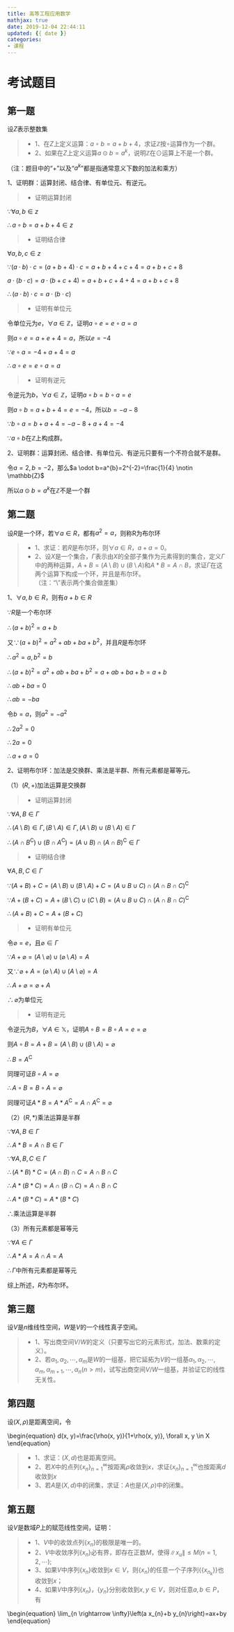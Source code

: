 ```yaml
---
title: 高等工程应用数学
mathjax: true
date: 2019-12-04 22:44:11
updated: {{ date }}
categories: 
- 课程
---
```


# 考试题目

## 第一题

设$Z$表示整数集

>* 1、在$Z$上定义运算：$a \circ b = a+b+4$，求证$\mathbb{Z}$按$\circ$运算作为一个群。
>* 2、如果在$Z$上定义运算$a \odot b = a^{k}$，说明$\mathbb{Z}$在$\odot$运算上不是一个群。

（注：题目中的“$+$”以及“$a^{k}$”都是指通常意义下数的加法和乘方）

1、证明群：运算封闭、结合律、有单位元、有逆元。

>* 证明运算封闭

$\because \forall a, b \in z$

$\therefore a \circ b=a+b+4 \in z$

>* 证明结合律

$\forall a, b, c \in z$

$\because (a \cdot b) \cdot c=(a+b+4) \cdot c=a+b+4+c+4=a+b+c+8$

$a \cdot (b \cdot c)=a \cdot (b+c+4)=a+b+c+4+4=a+b+c+8$

$\therefore (a \cdot b) \cdot c=a \cdot (b \cdot c)$

>* 证明有单位元

令单位元为$e$，$\forall a \in \mathbb{Z}$，证明$a \circ e=e \circ a=a$

则$a \circ e=a+e+4=a$，所以$e=-4$

$\because e \circ a=-4+a+4=a$

$\therefore a \circ e=e \circ a=a$

>* 证明有逆元

令逆元为$b$，$\forall a \in \mathbb{Z}$，证明$a \circ b=b \circ a=e$

则$a \circ b=a+b+4=e=-4$，所以$b=-a-8$

$\because b \circ a=b+a+4=-a-8+a+4=-4$

$\because a \circ b$在$\mathbb{Z}$上构成群。

2、证明群：运算封闭、结合律、有单位元、有逆元只要有一个不符合就不是群。

令$a=2,b=-2$，那么$a \odot b=a^{b}=2^{-2}=\frac{1}{4} \notin \mathbb{Z}$

所以$a \odot b = a^{k}$在$\mathbb{Z}$不是一个群

## 第二题

设$R$是一个环，若$\forall a \in R$，都有$a^{2} = a$，则称R为布尔环

>* 1、求证：若$R$是布尔环，则$\forall a \in R$，$a+a=0$。
>* 2、设$X$是一个集合，$\Gamma$表示由$X$的全部子集作为元素得到的集合，定义$\Gamma$中的两种运算，$A+B=(A \setminus B) \cup (B \setminus A)$和$A \ast B = A \cap B$，求证$\Gamma$在这两个运算下构成一个环，并且是布尔环。（注：“$\setminus$”表示两个集合做差集）

1、$\forall a,b \in R$，则有$a+b \in R$

$\because R$是一个布尔环

$\therefore (a+b)^{2}=a+b$

又$\because (a+b)^{2}=a^{2}+ab+ba+b^{2}$，并且$R$是布尔环

$\therefore a^{2}=a,b^{2}=b$

$\therefore (a+b)^{2}=a^{2}+ab+ba+b^{2}=a+ab+ba+b=a+b$

$\therefore ab+ba=0$

$\therefore ab=-ba$

令$b=a$，则$a^{2}=-a^{2}$

$\therefore 2a^{2}=0$

$\therefore 2a=0$

$\therefore a+a=0$

2、证明布尔环：加法是交换群、乘法是半群、所有元素都是幂等元。

（1）$\left ( R,+ \right )$加法运算是交换群

>* 证明运算封闭

$\because \forall A,B \in \Gamma$

$\therefore (A \setminus B) \in \Gamma,(B \setminus A) \in \Gamma,(A \setminus B) \cup (B \setminus A) \in \Gamma$

$\therefore \left ( A \cap B^{\mathrm{C}} \right ) \cup \left ( B \cap A^{\mathrm{C}} \right )=\left ( A \cup B \right ) \cap \left ( A \cap B \right )^{\mathrm{C}} \in \Gamma$

>* 证明结合律

$\forall A,B,C \in \Gamma$

$\because \left ( A+B \right )+C=(A \setminus B) \cup (B \setminus A)+C=\left ( A \cup B \cup C \right ) \cap \left ( A \cap B \cap C \right )^{\mathrm{C}}$

$\because A+\left ( B+C \right )=A+(B \setminus C) \cup (C \setminus B)=\left ( A \cup B \cup C \right ) \cap \left ( A \cap B \cap C \right )^{\mathrm{C}}$

$\therefore \left ( A+B \right )+C=A+\left ( B+C \right )$

>* 证明有单位元

令$\varnothing=e$，且$\varnothing \in \Gamma$

$\because A+\varnothing=(A \setminus \varnothing) \cup (\varnothing \setminus A)=A$

又$\because \varnothing+A=(\varnothing \setminus A) \cup (A \setminus \varnothing)=A$

$\therefore A+\varnothing=\varnothing+A$

$\therefore \varnothing$为单位元

>* 证明有逆元

令逆元为$B$，$\forall A \in \mathbb{X}$，证明$A \circ B=B \circ A=e=\varnothing$

则$A \circ B=A+B=(A \setminus B) \cup (B \setminus A)=\varnothing$

$\therefore B=A^{\mathrm{C}}$

同理可证$B \circ A=\varnothing$

$\therefore A \circ B=B \circ A=\varnothing$

同理可证$A \ast B=A \ast A^{\mathrm{C}}=A \cap A^{\mathrm{C}}=\varnothing$

（2）$\left ( R,\ast \right )$乘法运算是半群

$\because \forall A,B \in \Gamma$

$\therefore A \ast B=A \cap B \in \Gamma$

$\because \forall A,B,C \in \Gamma$

$\therefore \left ( A \ast B \right ) \ast C=\left ( A \cap B \right ) \cap C=A \cap B \cap C$

$\therefore A \ast \left ( B \ast C \right )=A \cap \left ( B \cap C \right ) =A \cap B \cap C$

$\therefore A \ast \left ( B \ast C \right )=A \ast \left ( B \ast C \right )$

$\therefore$乘法运算是半群

（3）所有元素都是幂等元

$\because \forall A \in \Gamma$

$\therefore A \ast A=A \cap A=A$

$\therefore \Gamma$中所有元素都是幂等元

综上所述，$R$为布尔环。

## 第三题

设$V$是$n$维线性空间，$W$是$V$的一个线性真子空间。

>* 1、写出商空间$V/W$的定义（只要写出它的元素形式，加法、数乘的定义）。
>* 2、若$\alpha_{1}, \alpha_{2}, \cdots, \alpha_{m}$是$W$的一组基，把它延拓为$V$的一组基$\alpha_{1}, \alpha_{2}, \cdots, \alpha_{m}, \alpha_{m+1}, \cdots, \alpha_{n}(n>m)$，试写出商空间$V/W$一组基，并验证它的线性无关性。



## 第四题

设$\left ( X, \rho \right )$是距离空间，令

\begin{equation}
    d(x, y)=\frac{\rho(x, y)}{1+\rho(x, y)}, \forall x, y \in X
\end{equation}

>* 1、求证：$\left ( X, d \right )$也是距离空间。
>* 2、若$X$中的点列$\left\{x_{n}\right\}_{n=1}^{\infty}$按距离$\rho$收敛到$x$，求证$\left\{x_{n}\right\}_{n=1}^{\infty}$也按距离$d$收敛到$x$
>* 3、若$A$是$\left ( X, d \right )$中的闭集，求证：$A$也是$\left ( X, \rho \right )$中的闭集。

## 第五题

设$V$是数域$P$上的赋范线性空间，证明：

>* 1、$V$中的收敛点列$\left\{x_{n}\right\}$的极限是唯一的。
>* 2、$V$中收敛序列$\left\{x_{n}\right\}$必有界，即存在正数$M$，使得$\left\|x_{u}\right\| \leq M(n=1,2, \cdots)$;
>* 3、如果$V$中序列$\left\{x_{n}\right\}$收敛到$x \in V$，则$\left\{x_{n}\right\}$的任意一个子序列{$\left\{x_{n_{k}}\right\}$}也收敛到$x$；
>* 4、如果$V$中序列$\left\{x_{n}\right\}$，$\left\{y_{n}\right\}$分别收敛到$x,y \in V$，则对任意$a,b \in P$，有

\begin{equation}
    \lim_{n \rightarrow \infty}\left(a x_{n}+b y_{n}\right)=ax+by
\end{equation}